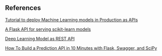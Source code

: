 ## References

[Tutorial to deploy Machine Learning models in Production as APIs](https://www.analyticsvidhya.com/blog/2017/09/machine-learning-models-as-apis-using-flask/)

[A Flask API for serving scikit-learn models](https://medium.com/towards-data-science/a-flask-api-for-serving-scikit-learn-models-c8bcdaa41daa)

[Deep Learning Model as REST API](https://shuaiw.github.io/2017/02/01/deep-learning-model-as-rest-api.html)

[How To Build a Prediction API in 10 Minutes with Flask, Swagger, and SciPy](https://iamalivingcontradiction.wordpress.com/2015/11/17/how-to-build-a-prediction-api-in-10-minutes-with-flask-swagger-and-scipy/)
